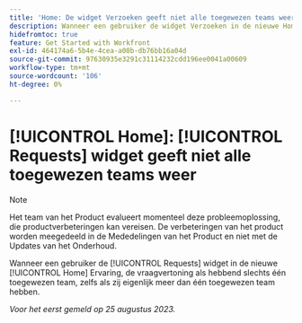```yaml
---
title: 'Home: De widget Verzoeken geeft niet alle toegewezen teams weer.'
description: Wanneer een gebruiker de widget Verzoeken in de nieuwe Home-ervaring bekijkt, wordt bij verzoeken aangegeven dat er slechts één team is toegewezen, zelfs als er meer dan één toegewezen team is toegewezen.
hidefromtoc: true
feature: Get Started with Workfront
exl-id: 464174a6-5b4e-4cea-a00b-db76bb16a04d
source-git-commit: 97630935e3291c31114232cdd196ee0041a00609
workflow-type: tm+mt
source-wordcount: '106'
ht-degree: 0%

---
```


# [!UICONTROL Home]: [!UICONTROL Requests] widget geeft niet alle toegewezen teams weer

>[!NOTE]
>
>Het team van het Product evalueert momenteel deze probleemoplossing, die productverbeteringen kan vereisen. De verbeteringen van het product worden meegedeeld in de Mededelingen van het Product en niet met de Updates van het Onderhoud.

Wanneer een gebruiker de [!UICONTROL Requests] widget in de nieuwe [!UICONTROL Home] Ervaring, de vraagvertoning als hebbend slechts één toegewezen team, zelfs als zij eigenlijk meer dan één toegewezen team hebben.

_Voor het eerst gemeld op 25 augustus 2023._
